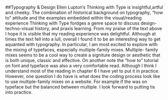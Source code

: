 ##Typography & Design
Ellen Lupton’s Thinking with Type is insightful,artful and cheeky. 
The combination of historical background on typography, “how to” attitude  and the examples embedded within 
the visual/reading experience Thinking with Type fordges a genre space to discuss design-techno-visual history, 
and praxis learning. From my praise of the text above I hope it is visible that my reading experience was delightful. 
Although at times the text fell into a lull, overall I found it to be an interesting way to get aquanted with typography. 
In particular, I am most excited to explore with the mixing of typefaces, especially multiple-family mixes. Multiple- family mixes 
seems to be a cool way to create a signiture design or aesthetic that is both unique, classic and effective. 
On another note the “how to” tutorial on font and typeface was also a very comfortable read. 
Although I think I understand most of the reading in chapter 6 I have yet to put it in practice. 
However, one question I do have is what does the coding process look like to use multiple-family mixes on a website. 
For example if the <head> was on typeface but the <body> balanced between multiple. I look forward to 
putting tis into practice. 
